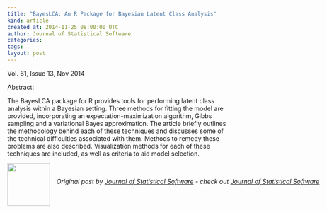 ```yaml
---
title: "BayesLCA: An R Package for Bayesian Latent Class Analysis"
kind: article
created_at: 2014-11-25 08:00:00 UTC
author: Journal of Statistical Software
categories: 
tags: 
layout: post
---
```

<p>Vol. 61, Issue 13, Nov 2014</p><p>Abstract: <p>The BayesLCA package for R provides tools for performing latent class analysis within a Bayesian setting. Three methods for fitting the model are provided, incorporating an expectation-maximization algorithm, Gibbs sampling and a variational Bayes approximation. The article briefly outlines the methodology behind each of these techniques and discusses some of the technical difficulties associated with them. Methods to remedy these problems are also described. Visualization methods for each of these techniques are included, as well as criteria to aid model selection.</p></p><div class="author">
  <img src="" style="width: 96px; height: 96;">
  <span style="position: absolute; padding: 32px 15px;">
    <i>Original post by <a href="http://twitter.com/">Journal of Statistical Software</a> - check out <a href="http://www.jstatsoft.org/rss">Journal of Statistical Software</a></i>
  </span>
</div>
